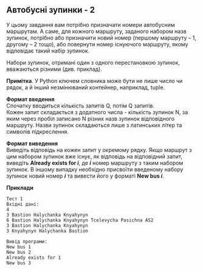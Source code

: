 ## Автобусні зупинки - 2
У цьому завдання вам потрібно призначати номери автобусним маршрутам.
А саме, для кожного маршруту, заданого набором назв зупинок, потрібно або призначити новий номер (першому
маршруту – 1, другому – 2 тощо), або повернути номер існуючого маршруту, якому відповідає такий набір зупинок.  

Набори зупинок, отримані один з одного перестановкою зупинок, вважаються різними (див. приклад).

**Примітка**. У Python ключем словника може бути не лише число чи рядок, а й інший незмінюваний контейнер, 
наприклад, tuple.

**Формат введення**  
Спочатку вводиться кількість запитів Q, потім Q запитів.  
Кожен запит складається з додатного числа - кількість зупинок N, за яким через пробіл записано N різних 
назв зупинок відповідного маршруту. Назви зупинок складаються лише з латинських літер та символів підкреслення.

**Формат виведення**  
Виведіть відповідь на кожен запит у окремому рядку. Якщо маршрут з цим набором зупинок вже існує, 
як відповідь на відповідний запит, виведіть **Already exists for *i***, де ***i*** номер маршруту з таким 
набором зупинок. В іншому випадку необхідно присвоїти введеному набору зупинок новий номер ***i*** та вивести
його у форматі **New bus *i***.

**Приклади**
```
Тест 1
Вхідні дані:
4
3 Bastion Halychanka Knyahynyn
6 Bastion Halychanka Knyahynyn Tcelevycha Pasichna AS2
3 Bastion Halychanka Knyahynyn
3 Knyahynyn Halychanka Bastion

Вивід програми:
New bus 1
New bus 2
Already exists for 1
New bus 3
```